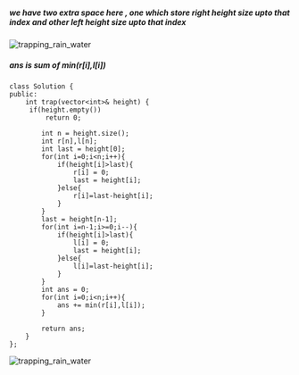 ##### we have two extra space here , one which store right height size upto that index and other left height size upto that index
![trapping_rain_water](https://user-images.githubusercontent.com/62437314/115459463-b6021e00-a244-11eb-84a4-5d0288f556e4.png)
##### ans is sum of min(r[i],l[i])

```
class Solution {
public:
    int trap(vector<int>& height) {
     if(height.empty())
         return 0;
        
        int n = height.size();
        int r[n],l[n];
        int last = height[0];
        for(int i=0;i<n;i++){
            if(height[i]>last){
                r[i] = 0;
                last = height[i];
            }else{
                r[i]=last-height[i];
            }
        }
        last = height[n-1];
        for(int i=n-1;i>=0;i--){
            if(height[i]>last){
                l[i] = 0;
                last = height[i];
            }else{
                l[i]=last-height[i];
            }
        }
        int ans = 0;
        for(int i=0;i<n;i++){
            ans += min(r[i],l[i]);
        }
        
        return ans;
    }
};
```
![trapping_rain_water](https://user-images.githubusercontent.com/62437314/115459382-9d920380-a244-11eb-927a-09f5eb1891a0.png)
